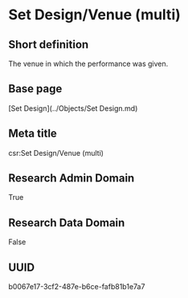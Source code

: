# Set Design/Venue (multi)
## Short definition
The venue in which the performance was given.
## Base page
[Set Design](../Objects/Set Design.md)
## Meta title
csr:Set Design/Venue (multi)
## Research Admin Domain
True
## Research Data Domain
False
## UUID
b0067e17-3cf2-487e-b6ce-fafb81b1e7a7

